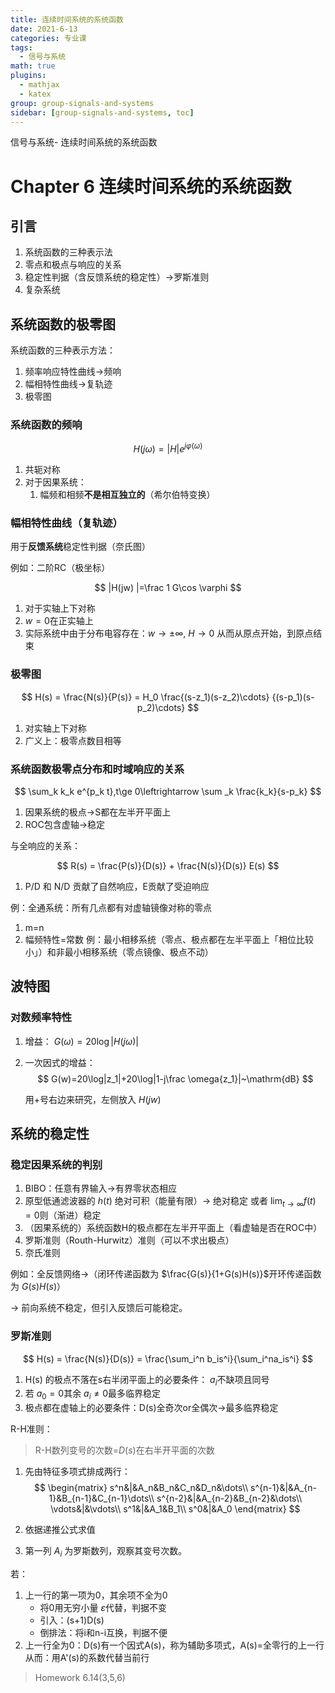 ```yaml
---
title: 连续时间系统的系统函数
date: 2021-6-13
categories: 专业课
tags:
  - 信号与系统
math: true
plugins:
  - mathjax
  - katex
group: group-signals-and-systems
sidebar: [group-signals-and-systems, toc]
---
```


信号与系统- 连续时间系统的系统函数

# Chapter 6 连续时间系统的系统函数

## 引言

1. 系统函数的三种表示法
2. 零点和极点与响应的关系
3. 稳定性判据（含反馈系统的稳定性）→罗斯准则
4. 复杂系统

## 系统函数的极零图

系统函数的三种表示方法：

1. 频率响应特性曲线→频响
2. 幅相特性曲线→复轨迹
3. 极零图

### 系统函数的频响

$$
H(j\omega ) = |H| e^{j\varphi(\omega)}
$$


1. 共轭对称
2. 对于因果系统：
	1. 幅频和相频**不是相互独立的**（希尔伯特变换）

### 幅相特性曲线（复轨迹）

用于**反馈系统**稳定性判据（奈氏图）

例如：二阶RC（极坐标）

$$
|H(jw) |=\frac 1 G\cos \varphi
$$


1. 对于实轴上下对称
2. $w=0$在正实轴上
3. 实际系统中由于分布电容存在：$w\rightarrow \pm \infty,~H\rightarrow 0$
	从而从原点开始，到原点结束

### 极零图

$$
H(s) = \frac{N(s)}{P(s)} = H_0 \frac{(s-z_1)(s-z_2)\cdots}
{(s-p_1)(s-p_2)\cdots}
$$


1. 对实轴上下对称
2. 广义上：极零点数目相等

### 系统函数极零点分布和时域响应的关系

$$
\sum_k k_k e^{p_k t},t\ge 0\leftrightarrow \sum _k \frac{k_k}{s-p_k}
$$


1. 因果系统的极点→S都在左半开平面上
2. ROC包含虚轴→稳定

与全响应的关系：

$$
R(s) = \frac{P(s)}{D(s)} + \frac{N(s)}{D(s)} E(s)
$$


1. P/D 和 N/D 贡献了自然响应，E贡献了受迫响应

例：全通系统：所有几点都有对虚轴镜像对称的零点

1. m=n
2. 幅频特性=常数
例：最小相移系统（零点、极点都在左半平面上「相位比较小」）和非最小相移系统（零点镜像、极点不动）
## 波特图
### 对数频率特性
1. 增益： $G(\omega)=20\log |H(j\omega)|$
2. 一次因式的增益： 
	$$
	G(w)=20\log|z_1|+20\log|1-j\frac \omega{z_1}|~\mathrm{dB}
	$$
	
	用+号右边来研究，左侧放入 $H(jw)$

## 系统的稳定性

### 稳定因果系统的判别

1. BIBO：任意有界输入→有界零状态相应
2. 原型低通滤波器的 $h(t)$ 绝对可积（能量有限）→ 绝对稳定
	或者 $\lim_{t\rightarrow \infty} f(t) = 0$则（渐进）稳定
3. （因果系统的）系统函数H的极点都在左半开平面上（看虚轴是否在ROC中）
4. 罗斯准则（Routh-Hurwitz）准则（可以不求出极点）
5. 奈氏准则

例如：全反馈网络→（闭环传递函数为 $\frac{G(s)}{1+G(s)H(s)}$开环传递函数为 $G(s)H(s)$）

→ 前向系统不稳定，但引入反馈后可能稳定。

### 罗斯准则

$$
H(s) = \frac{N(s)}{D(s)} = \frac{\sum_i^n b_is^i}{\sum_i^na_is^i}
$$


1. H(s) 的极点不落在s右半闭平面上的必要条件： $a_i$不缺项且同号
2. 若 $a_0=0$其余 $a_i\ne 0$最多临界稳定
3. 极点都在虚轴上的必要条件：D(s)全奇次or全偶次→最多临界稳定

R-H准则：

> R-H数列变号的次数=$D(s)$在右半开平面的次数


1. 先由特征多项式排成两行：
	$$
	\begin{matrix}
	s^n&|&A_n&B_n&C_n&D_n&\dots\\
	s^{n-1}&|&A_{n-1}&B_{n-1}&C_{n-1}\dots\\
	s^{n-2}&|&A_{n-2}&B_{n-2}&\dots\\
	\vdots&|&\vdots\\
	s^1&|&A_1&B_1\\
	s^0&|&A_0
	\end{matrix}
	$$
	
2. 依据递推公式求值
3. 第一列 $A_i$ 为罗斯数列，观察其变号次数。

若：

1. 上一行的第一项为0，其余项不全为0
	- 将0用无穷小量 $\varepsilon$代替，判据不变
	- 引入：(s+1)D(s)
	- 倒排法：将i和n-i互换，判据不便
2. 上一行全为0：D(s)有一个因式A(s)，称为辅助多项式，A(s)=全零行的上一行
	从而：用A'(s)的系数代替当前行









> Homework 6.14(3,5,6)


